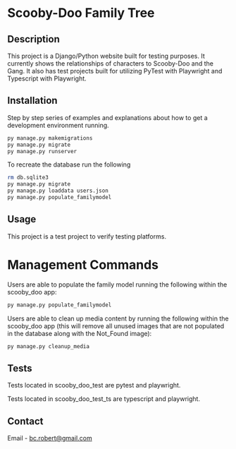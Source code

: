 # Scooby-Doo Family Tree

## Description

This project is a Django/Python website built for testing purposes.  It currently shows the relationships of characters to Scooby-Doo and the Gang.  It also has test projects built for utilizing PyTest with Playwright and Typescript with Playwright.

## Installation

Step by step series of examples and explanations about how to get a development environment running.

```bash
py manage.py makemigrations
py manage.py migrate
py manage.py runserver
```

To recreate the database run the following
```bash
rm db.sqlite3
py manage.py migrate
py manage.py loaddata users.json
py manage.py populate_familymodel
```

## Usage

This project is a test project to verify testing platforms.

# Management Commands

Users are able to populate the family model running the following within the scooby_doo app:
```bash
py manage.py populate_familymodel
```

Users are able to clean up media content by running the following within the scooby_doo app (this will remove all unused images that are not populated in the database along with the Not_Found image):
```bash
py manage.py cleanup_media
```

## Tests

Tests located in scooby_doo_test are pytest and playwright.

Tests located in scooby_doo_test_ts are typescript and playwright.

## Contact
Email - bc.robert@gmail.com